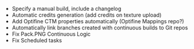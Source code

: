 - Specify a manual build, include a changelog
- Automatic credits generation (add credits on texture upload)
- Add Optifine CTM properties automatically (Optifine Mappings repo?)
- Automatically link branches created with continuous builds to Git repos
- Fix Pack.PNG Continuous Logic
- Fix Scheduled tasks
